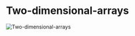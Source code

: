 # Two-dimensional-arrays
![Two-dimensional-arrays](https://cdn.discordapp.com/attachments/788115683320791150/992794457244184676/unknown.png)
